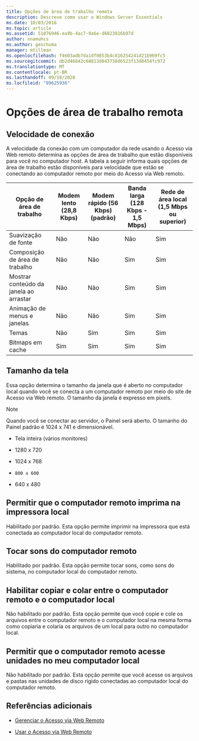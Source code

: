 ```yaml
---
title: Opções de área de trabalho remota
description: Descreve como usar o Windows Server Essentials
ms.date: 10/03/2016
ms.topic: article
ms.assetid: 51076946-ea9b-4ac7-9a6e-d6023816b97d
author: nnamuhcs
ms.author: geschuma
manager: mtillman
ms.openlocfilehash: f4603adb7da1df0853b4c816254241d21b969fc5
ms.sourcegitcommit: db2d46842c68813d043738d6523f13d8454fc972
ms.translationtype: MT
ms.contentlocale: pt-BR
ms.lasthandoff: 09/10/2020
ms.locfileid: "89625936"
---
```

# <a name="remote-desktop-options"></a>Opções de área de trabalho remota

## <a name="connection-speed"></a>Velocidade de conexão
 A velocidade da conexão com um computador da rede usando o Acesso via Web remoto determina as opções de área de trabalho que estão disponíveis para você no computador host. A tabela a seguir informa quais opções de área de trabalho estão disponíveis para velocidade que estão se conectando ao computador remoto por meio do Acesso via Web remoto.

| Opção de área de trabalho | Modem lento (28,8 Kbps) | Modem rápido (56 Kbps) (padrão) | Banda larga (128 Kbps - 1,5 Mbps) | Rede de área local (1,5 Mbps ou superior) |
|--|--|--|--|--|
| Suavização de fonte | Não | Não | Não | Sim |
| Composição de área de trabalho | Não | Não | Sim | Sim |
| Mostrar conteúdo da janela ao arrastar | Não | Não | Sim | Sim |
| Animação de menus e janelas | Não | Não | Sim | Sim |
| Temas | Não | Sim | Sim | Sim |
| Bitmaps em cache | Sim | Sim | Sim | Sim |

## <a name="screen-size"></a>Tamanho da tela
 Essa opção determina o tamanho da janela que é aberto no computador local quando você se conecta a um computador remoto por meio do site de Acesso via Web remoto. O tamanho da janela é expresso em pixels.

> [!NOTE]
>  Quando você se conectar ao servidor, o Painel será aberto. O tamanho do Painel padrão é 1024 x 741 e dimensionável.

-   Tela inteira (vários monitores)

-   1280 x 720

-   1024 x 768

-     800 x 600

-   640 x 480

## <a name="enable-the-remote-computer-to-print-to-my-local-printer"></a>Permitir que o computador remoto imprima na impressora local
 Habilitado por padrão. Esta opção permite imprimir na impressora que está conectada ao computador local do computador remoto.

## <a name="play-sounds-from-the-remote-computer"></a>Tocar sons do computador remoto
 Habilitado por padrão. Esta opção permite tocar sons, como sons do sistema, no computador local do computador remoto.

## <a name="enable-copy-and-paste-between-the-remote-computer-and-the-local-computer"></a>Habilitar copiar e colar entre o computador remoto e o computador local
 Não habilitado por padrão. Esta opção permite que você copie e cole os arquivos entre o computador remoto e o computador local na mesma forma como copiaria e colaria os arquivos de um local para outro no computador local.

## <a name="enable-the-remote-computer-to-access-drives-on-my-local-computer"></a>Permitir que o computador remoto acesse unidades no meu computador local
 Não habilitado por padrão. Esta opção permite que você acesse os arquivos e pastas nas unidades de disco rígido conectadas ao computador local do computador remoto.

## <a name="additional-references"></a>Referências adicionais

-   [Gerenciar o Acesso via Web Remoto](../manage/Manage-Remote-Web-Access-in-Windows-Server-Essentials.md)

-   [Usar o Acesso via Web Remoto](../use/Use-Remote-Web-Access-in-Windows-Server-Essentials.md)
